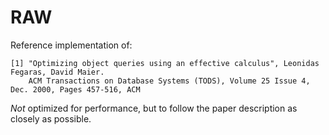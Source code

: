RAW
===

Reference implementation of:
```
[1] "Optimizing object queries using an effective calculus", Leonidas Fegaras, David Maier.
    ACM Transactions on Database Systems (TODS), Volume 25 Issue 4, Dec. 2000, Pages 457-516, ACM
```

*Not* optimized for performance, but to follow the paper description as closely as possible.
